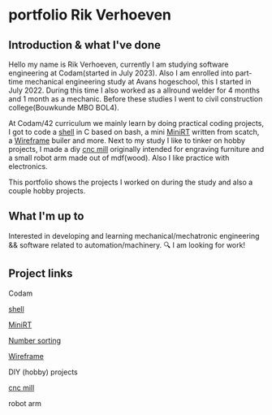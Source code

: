 # portfolio Rik Verhoeven

## Introduction & what I've done

Hello my name is Rik Verhoeven,
currently I am studying software engineering at Codam(started in July 2023).
Also I am enrolled into part-time mechanical engineering study at Avans hogeschool, this I started in July 2022.
During this time I also worked as a allround welder for 4 months and 1 month as a mechanic.
Before these studies I went to civil construction college(Bouwkunde MBO BOL4).

At Codam/42 curriculum we mainly learn by doing practical coding projects, I got to code a [shell](https://github.com/Rikkopanda/minishell) in C based on bash, a mini [MiniRT](https://github.com/Rikkopanda/Mini_RT) written from scatch, a [Wireframe](https://github.com/Rikkopanda/FDF) builer and more.
Next to my study I like to tinker on hobby projects, I made a diy [cnc mill](https://github.com/Rikkopanda/portfolio/blob/main/diy_cnc/README.md) originally intended for engraving furniture and a small robot arm made out of mdf(wood).
Also I like practice with electronics.

This portfolio shows the projects I worked on during the study and also a couple hobby projects.

## What I'm up to
Interested in developing and learning mechanical/mechatronic engineering && software related to automation/machinery.
🔍 I am looking for work!

## Project links
Codam

[shell](https://github.com/Rikkopanda/minishell)

[MiniRT](https://github.com/Rikkopanda/Mini_RT)

[Number sorting](https://github.com/Rikkopanda/pushswap)

[Wireframe](https://github.com/Rikkopanda/FDF)

DIY (hobby) projects

[cnc mill](https://github.com/Rikkopanda/portfolio/blob/main/diy_cnc/README.md)

robot arm








